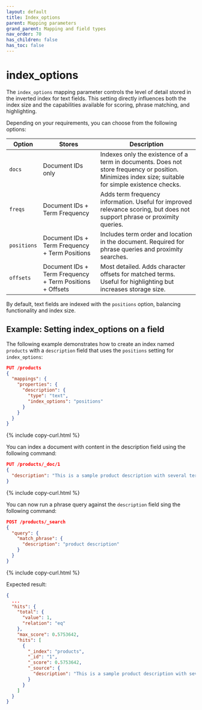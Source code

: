 ```yaml
---
layout: default
title: Index_options
parent: Mapping parameters
grand_parent: Mapping and field types
nav_order: 70
has_children: false
has_toc: false
---
```


# index_options

The `index_options` mapping parameter controls the level of detail stored in the inverted index for text fields. This setting directly influences both the index size and the capabilities available for scoring, phrase matching, and highlighting.

Depending on your requirements, you can choose from the following options:

| Option     | Stores                          | Description |
|------------|----------------------------------|-------------|
| `docs`     | Document IDs only               | Indexes only the existence of a term in documents. Does not store frequency or position. Minimizes index size; suitable for simple existence checks. |
| `freqs`    | Document IDs + Term Frequency   | Adds term frequency information. Useful for improved relevance scoring, but does not support phrase or proximity queries. |
| `positions`| Document IDs + Term Frequency + Term Positions | Includes term order and location in the document. Required for phrase queries and proximity searches. |
| `offsets`  | Document IDs + Term Frequency + Term Positions + Offsets | Most detailed. Adds character offsets for matched terms. Useful for highlighting but increases storage size. |


By default, text fields are indexed with the `positions` option, balancing functionality and index size.

## Example: Setting index_options on a field

The following example demonstrates how to create an index named `products` with a `description` field that uses the `positions` setting for `index_options`:

```json
PUT /products
{
  "mappings": {
    "properties": {
      "description": {
        "type": "text",
        "index_options": "positions"
      }
    }
  }
}
```
{% include copy-curl.html %}

You can index a document with content in the description field using the following command:

```json
PUT /products/_doc/1
{
  "description": "This is a sample product description with several terms."
}
```
{% include copy-curl.html %}

You can now run a phrase query against the `description` field sing the following command:

```json
POST /products/_search
{
  "query": {
    "match_phrase": {
      "description": "product description"
    }
  }
}
```
{% include copy-curl.html %}

Expected result:

```json
{
  ...
  "hits": {
    "total": {
      "value": 1,
      "relation": "eq"
    },
    "max_score": 0.5753642,
    "hits": [
      {
        "_index": "products",
        "_id": "1",
        "_score": 0.5753642,
        "_source": {
          "description": "This is a sample product description with several terms."
        }
      }
    ]
  }
}
```
